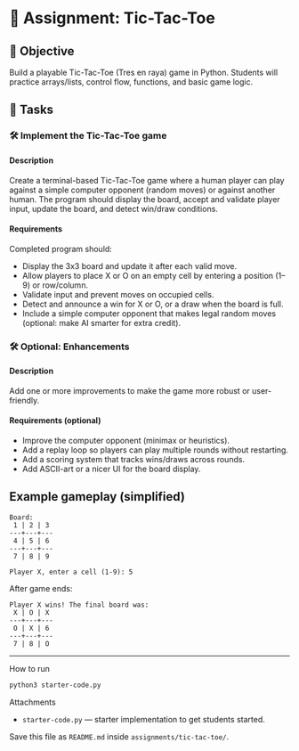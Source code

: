 # 📘 Assignment: Tic-Tac-Toe

## 🎯 Objective

Build a playable Tic-Tac-Toe (Tres en raya) game in Python. Students will practice arrays/lists, control flow, functions, and basic game logic.

## 📝 Tasks

### 🛠️ Implement the Tic-Tac-Toe game

#### Description
Create a terminal-based Tic-Tac-Toe game where a human player can play against a simple computer opponent (random moves) or against another human. The program should display the board, accept and validate player input, update the board, and detect win/draw conditions.

#### Requirements
Completed program should:

- Display the 3x3 board and update it after each valid move.
- Allow players to place X or O on an empty cell by entering a position (1–9) or row/column.
- Validate input and prevent moves on occupied cells.
- Detect and announce a win for X or O, or a draw when the board is full.
- Include a simple computer opponent that makes legal random moves (optional: make AI smarter for extra credit).

### 🛠️ Optional: Enhancements

#### Description
Add one or more improvements to make the game more robust or user-friendly.

#### Requirements (optional)

- Improve the computer opponent (minimax or heuristics).
- Add a replay loop so players can play multiple rounds without restarting.
- Add a scoring system that tracks wins/draws across rounds.
- Add ASCII-art or a nicer UI for the board display.

## Example gameplay (simplified)

```
Board:
 1 | 2 | 3
---+---+---
 4 | 5 | 6
---+---+---
 7 | 8 | 9

Player X, enter a cell (1-9): 5
```

After game ends:

```
Player X wins! The final board was:
 X | O | X
---+---+---
 O | X | 6
---+---+---
 7 | 8 | O
```

---

How to run

```bash
python3 starter-code.py
```

Attachments

- `starter-code.py` — starter implementation to get students started.

Save this file as `README.md` inside `assignments/tic-tac-toe/`.
